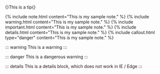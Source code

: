 {}This is a tip{}

{% include note.html content="This is my sample note." %}
{% include warning.html content="This is my sample note." %}
{% include important.html content="This is my sample note." %}
{% include details.html content="This is my sample note." %}
{% include callout.html type="danger" content="This is my sample note." %}

::: warning
This is a warning
:::

::: danger
This is a dangerous warning
:::

::: details
This is a details block, which does not work in IE / Edge
:::
